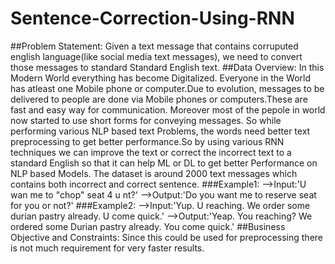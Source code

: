 # Sentence-Correction-Using-RNN 
##Problem Statement: 
Given a text message that contains corruputed english language(like social media text messages), we need to convert those messages to standard Standard English text. 
##Data Overview: 
In this Modern World everything has become Digitalized. Everyone in the World has atleast one Mobile phone or computer.Due to evolution, messages to be delivered to people are done via Mobile phones or computers.These are fast and easy way for communication. Moreover most of the pepole in world now started to use short forms for conveying messages. So while performing various NLP based text Problems, the words need better text preprocessing to get better performance.So by using various RNN techniques we can improve the text or correct the incorrect text to a standard English so that it can help ML or DL to get better Performance on NLP based Models. The dataset is around 2000 text messages which contains both incorrect and correct sentence. 
###Example1: -->Input:'U wan me to "chop" seat 4 u nt?' 
             -->Output:'Do you want me to reserve seat for you or not?' 
###Example2: -->Input:'Yup. U reaching. We order some durian pastry already. U come quick.'
             -->Output:'Yeap. You reaching? We ordered some Durian pastry already. You come quick.' 
##Business Objective and Constraints: 
Since this could be used for preprocessing there is not much requirement for very faster results.

